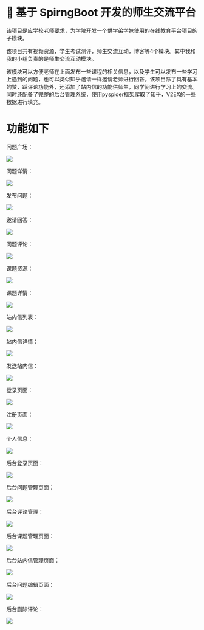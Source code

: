 # 🐳 基于 SpirngBoot 开发的师生交流平台

该项目是应学校老师要求，为学院开发一个供学弟学妹使用的在线教育平台项目的子模块。

该项目共有视频资源，学生考试测评，师生交流互动，博客等4个模块。其中我和我的小组负责的是师生交流互动模块。

该模块可以方便老师在上面发布一些课程的相关信息，以及学生可以发布一些学习上遇到的问题，也可以类似知乎邀请一样邀请老师进行回答。该项目除了具有基本的赞，踩评论功能外，还添加了站内信的功能供师生，同学间进行学习上的交流。同时还配备了完整的后台管理系统，使用pyspider框架爬取了知乎，V2EX的一些数据进行填充。

# 功能如下

问题广场：

![](http://otsgsfu16.bkt.clouddn.com/18-7-2/6415436.jpg)

问题详情：

![](http://otsgsfu16.bkt.clouddn.com/18-7-2/80639716.jpg)

发布问题：

![](http://otsgsfu16.bkt.clouddn.com/18-7-2/32689631.jpg)

邀请回答：

![](http://otsgsfu16.bkt.clouddn.com/18-7-2/15573974.jpg)

问题评论：

![](http://otsgsfu16.bkt.clouddn.com/18-7-2/99562417.jpg)

课题资源：

![](http://otsgsfu16.bkt.clouddn.com/18-7-2/90053231.jpg)

课题详情：

![](http://otsgsfu16.bkt.clouddn.com/18-7-2/29357304.jpg)

站内信列表：

![](http://otsgsfu16.bkt.clouddn.com/18-7-2/88434351.jpg)

站内信详情：

![](http://otsgsfu16.bkt.clouddn.com/18-7-2/56249892.jpg)

发送站内信：

![](http://otsgsfu16.bkt.clouddn.com/18-7-2/43522376.jpg)

登录页面：

![](http://otsgsfu16.bkt.clouddn.com/18-7-2/21447688.jpg)

注册页面：

![](http://otsgsfu16.bkt.clouddn.com/18-7-2/40486749.jpg)

个人信息：

![](http://otsgsfu16.bkt.clouddn.com/18-7-2/900450.jpg)

后台登录页面：

![](http://otsgsfu16.bkt.clouddn.com/18-7-2/45540726.jpg)

后台问题管理页面：

![](http://otsgsfu16.bkt.clouddn.com/18-7-2/22447850.jpg)

后台评论管理：

![](http://otsgsfu16.bkt.clouddn.com/18-7-2/20135829.jpg)

后台课题管理页面：

![](http://otsgsfu16.bkt.clouddn.com/18-7-2/9395956.jpg)

后台站内信管理页面：

![](http://otsgsfu16.bkt.clouddn.com/18-7-2/82410785.jpg)

后台问题编辑页面：

![](http://otsgsfu16.bkt.clouddn.com/18-7-2/92015910.jpg)

后台删除评论：

![](http://otsgsfu16.bkt.clouddn.com/18-7-2/25753605.jpg)